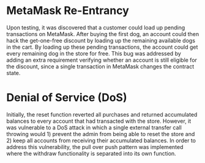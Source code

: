 # MetaMask Re-Entrancy

Upon testing, it was discovered that a customer could load up pending transactions on MetaMask. After buying the first dog, an account could then hack the get-one-free discount by loading up the remaining available dogs in the cart. By loading up these pending transactions, the account could get every remaining dog in the store for free. This bug was addressed by adding an extra requirement verifying whether an account is still eligible for the discount, since a single transaction in MetaMask changes the contract state.

# Denial of Service (DoS)

Initially, the reset function reverted all purchases and returned accumulated balances to every account that had transacted with the store. However, it was vulnerable to a DoS attack in which a single external transfer call throwing would 1) prevent the admin from being able to reset the store and 2) keep all accounts from receiving their accumulated balances. In order to address this vulnerability, the pull over push pattern was implemented where the withdraw functionality is separated into its own function.